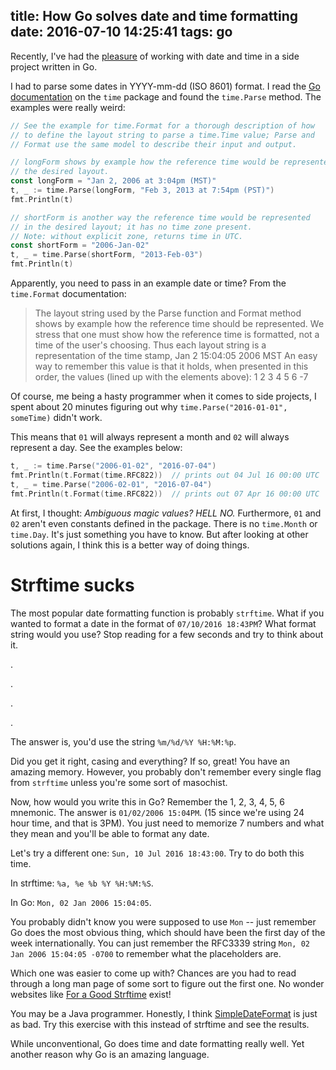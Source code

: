 title: How Go solves date and time formatting
date: 2016-07-10 14:25:41
tags: go
---

Recently, I've had the [pleasure](http://www.dadhacker.com/blog/?p=1585) of working with date and time in a side project written in Go.

I had to parse some dates in YYYY-mm-dd (ISO 8601) format. I read the [Go documentation](https://golang.org/pkg/time/) on the `time` package and found the `time.Parse` method. The examples were really weird:

```go
// See the example for time.Format for a thorough description of how
// to define the layout string to parse a time.Time value; Parse and
// Format use the same model to describe their input and output.

// longForm shows by example how the reference time would be represented in
// the desired layout.
const longForm = "Jan 2, 2006 at 3:04pm (MST)"
t, _ := time.Parse(longForm, "Feb 3, 2013 at 7:54pm (PST)")
fmt.Println(t)

// shortForm is another way the reference time would be represented
// in the desired layout; it has no time zone present.
// Note: without explicit zone, returns time in UTC.
const shortForm = "2006-Jan-02"
t, _ = time.Parse(shortForm, "2013-Feb-03")
fmt.Println(t)
```

Apparently, you need to pass in an example date or time? From the `time.Format` documentation:

> The layout string used by the Parse function and Format method
> shows by example how the reference time should be represented.
> We stress that one must show how the reference time is formatted,
> not a time of the user's choosing. Thus each layout string is a
> representation of the time stamp,
>   Jan 2 15:04:05 2006 MST
> An easy way to remember this value is that it holds, when presented
> in this order, the values (lined up with the elements above):
>   1 2  3  4  5    6  -7

Of course, me being a hasty programmer when it comes to side projects, I spent about 20 minutes figuring out why `time.Parse("2016-01-01", someTime)` didn't work.

This means that `01` will always represent a month and `02` will always represent a day. See the examples below:

```go
t, _ := time.Parse("2006-01-02", "2016-07-04")
fmt.Println(t.Format(time.RFC822))  // prints out 04 Jul 16 00:00 UTC
t, _ = time.Parse("2006-02-01", "2016-07-04")
fmt.Println(t.Format(time.RFC822))  // prints out 07 Apr 16 00:00 UTC
```

At first, I thought: *Ambiguous magic values? HELL NO.* Furthermore, `01` and `02` aren't even constants defined in the package. There is no `time.Month` or `time.Day`. It's just something you have to know. But after looking at other solutions again, I think this is a better way of doing things.

# Strftime sucks

The most popular date formatting function is probably `strftime`. What if you wanted to format a date in the format of `07/10/2016 18:43PM`? What format string would you use? Stop reading for a few seconds and try to think about it.

.

.

.

.

The answer is, you'd use the string `%m/%d/%Y %H:%M:%p`.

Did you get it right, casing and everything? If so, great! You have an amazing memory. However, you probably don't remember every single flag from `strftime` unless you're some sort of masochist.

Now, how would you write this in Go? Remember the 1, 2, 3, 4, 5, 6 mnemonic. The answer is `01/02/2006 15:04PM`. (15 since we're using 24 hour time, and that is 3PM). You just need to memorize 7 numbers and what they mean and you'll be able to format any date.

Let's try a different one: `Sun, 10 Jul 2016 18:43:00`. Try to do both this time.

In strftime: `%a, %e %b %Y %H:%M:%S`.

In Go: `Mon, 02 Jan 2006 15:04:05`.

You probably didn't know you were supposed to use `Mon` -- just remember Go does the most obvious thing, which should have been the first day of the week internationally. You can just remember the RFC3339 string `Mon, 02 Jan 2006 15:04:05 -0700` to remember what the placeholders are.

Which one was easier to come up with? Chances are you had to read through a long man page of some sort to figure out the first one. No wonder websites like [For a Good Strftime](http://www.foragoodstrftime.com/) exist!

You may be a Java programmer. Honestly, I think [SimpleDateFormat](http://docs.oracle.com/javase/6/docs/api/java/text/SimpleDateFormat.html) is just as bad. Try this exercise with this instead of strftime and see the results.

While unconventional, Go does time and date formatting really well. Yet another reason why Go is an amazing language.
